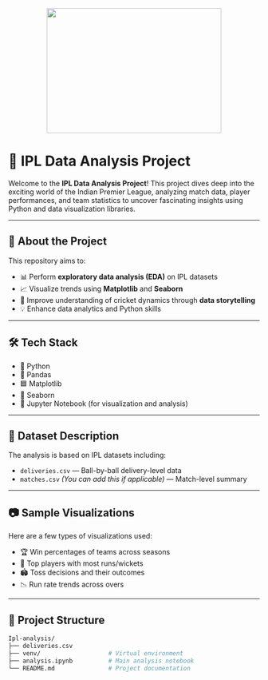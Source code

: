 <div align="center">
  <img height="250" width=350 src="https://user-images.githubusercontent.com/74038190/212748842-9fcbad5b-6173-4175-8a61-521f3dbb7514.gif"  />
</div>

# 🏏 IPL Data Analysis Project

Welcome to the **IPL Data Analysis Project**! This project dives deep into the exciting world of the Indian Premier League, analyzing match data, player performances, and team statistics to uncover fascinating insights using Python and data visualization libraries.

---

## 📌 About the Project

This repository aims to:

- 📊 Perform **exploratory data analysis (EDA)** on IPL datasets
- 📈 Visualize trends using **Matplotlib** and **Seaborn**
- 🧠 Improve understanding of cricket dynamics through **data storytelling**
- 💡 Enhance data analytics and Python skills

- ---

## 🛠️ Tech Stack

- 🐍 Python
- 📘 Pandas
- 🟦 Matplotlib
- 🌊 Seaborn
- 📁 Jupyter Notebook (for visualization and analysis)

---

## 📂 Dataset Description

The analysis is based on IPL datasets including:

- `deliveries.csv` — Ball-by-ball delivery-level data
- `matches.csv` *(You can add this if applicable)* — Match-level summary

---


## 📷 Sample Visualizations

Here are a few types of visualizations used:

- 🏆 Win percentages of teams across seasons
- 🧢 Top players with most runs/wickets
- 🏟️ Toss decisions and their outcomes
- 📉 Run rate trends across overs

---

## 📁 Project Structure

```bash
Ipl-analysis/
├── deliveries.csv
├── venv/                   # Virtual environment
├── analysis.ipynb          # Main analysis notebook
└── README.md               # Project documentation






